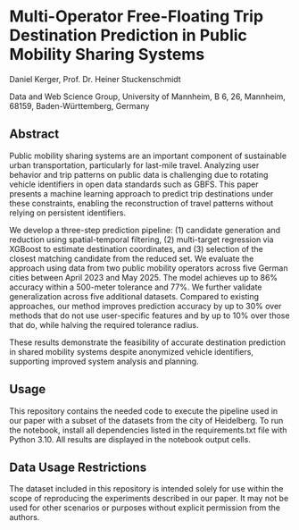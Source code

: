 # Multi-Operator Free-Floating Trip Destination Prediction in Public Mobility Sharing Systems
Daniel Kerger, Prof. Dr. Heiner Stuckenschmidt

Data and Web Science Group, University of Mannheim, B 6, 26, Mannheim, 68159, Baden-Württemberg, Germany

## Abstract
Public mobility sharing systems are an important component of sustainable urban transportation, particularly for last-mile travel. Analyzing user behavior and trip patterns on public data is challenging due to rotating vehicle identifiers in open data standards such as GBFS. This paper presents a machine learning approach to predict trip destinations under these constraints, enabling the reconstruction of travel patterns without relying on persistent identifiers.

We develop a three-step prediction pipeline: (1) candidate generation and reduction using spatial-temporal filtering, (2) multi-target regression via XGBoost to estimate destination coordinates, and (3) selection of the closest matching candidate from the reduced set. We evaluate the approach using data from two public mobility operators across five German cities between April 2023 and May 2025. The model achieves up to 86\% accuracy within a 500-meter tolerance and 77\%. We further validate generalization across five additional datasets. Compared to existing approaches, our method improves prediction accuracy by up to 30\% over methods that do not use user-specific features and by up to 10\% over those that do, while halving the required tolerance radius.

These results demonstrate the feasibility of accurate destination prediction in shared mobility systems despite anonymized vehicle identifiers, supporting improved system analysis and planning.

## Usage
This repository contains the needed code to execute the pipeline used in our paper with a subset of the datasets from the city of Heidelberg. To run the notebook, install all dependencies listed in the requirements.txt file with Python 3.10. All results are displayed in the notebook output cells.

## Data Usage Restrictions
The dataset included in this repository is intended solely for use within the scope of reproducing the experiments described in our paper. It may not be used for other scenarios or purposes without explicit permission from the authors.
